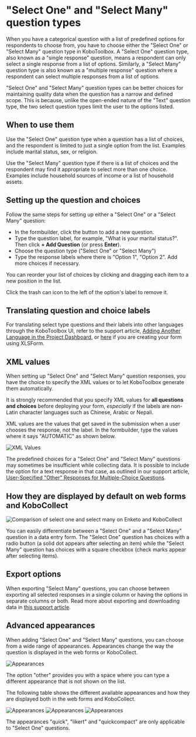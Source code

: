 # "Select One" and "Select Many" question types

When you have a categorical question with a list of predefined options for
respondents to choose from, you have to choose either the "Select One" or
"Select Many" question type in KoboToolbox. A "Select One" question type, also
known as a "single response" question, means a respondent can only select a
single response from a list of options. Similarly, a "Select Many" question type
is also known as a "multiple response" question where a respondent can select
multiple responses from a list of options.

"Select One" and "Select Many" question types can be better choices for
maintaining quality data when the question has a narrow and defined scope. This
is because, unlike the open-ended nature of the "Text" question type, the two
select question types limit the user to the options listed.

## When to use them

Use the "Select One" question type when a question has a list of choices, and
the respondent is limited to just a single option from the list. Examples
include marital status, sex, or religion.

Use the "Select Many" question type if there is a list of choices and the
respondent may find it appropriate to select more than one choice. Examples
include household sources of income or a list of household assets.

## Setting up the question and choices

Follow the same steps for setting up either a "Select One" or a "Select Many"
question:

-   In the formbuilder, click the <i class="k-icon k-icon-plus"></i> button to
    add a new question.
-   Type the question label, for example, "What is your marital status?". Then
    click **+ Add Question** (or press **Enter**).
-   Choose the question type ("Select One" or "Select Many")
-   Type the response labels where there is "Option 1", "Option 2". Add more
    choices if necessary.

<p class="note">
  You can reorder your list of choices by clicking and dragging each item to a
  new position in the list.
</p>

Click the <i class="k-icon k-icon-trash"></i> trash can icon to the left of the
option's label to remove it.

## Translating question and choice labels

For translating select type questions and their labels into other languages
through the KoboToolbox UI, refer to the support article,
[Adding Another Language in the Project Dashboard](language_dashboard.md), or
[here](language_xls.md) if you are creating your form using XLSForm.

## XML values

When setting up "Select One" and "Select Many" question responses, you have the
choice to specify the XML values or to let KoboToolbox generate them
automatically.

<p class="note">
  It is strongly recommended that you specify XML values for
  <strong>all questions and choices</strong> before deploying your form,
  <em>especially</em> if the labels are non-Latin character languages such as
  Chinese, Arabic or Nepali.
</p>

XML values are the values that get saved in the submission when a user chooses
the response, not the label. In the formbuilder, type the values where it says
"AUTOMATIC" as shown below.

![XML Values](/images/select_one_and_select_many/xml_values.png)

The predefined choices for a "Select One" and "Select Many" questions may
sometimes be insufficient while collecting data. It is possible to include the
option for a text response in that case, as outlined in our support article,
[User-Specified "Other" Responses for Multiple-Choice Questions](user_specified_other.md).

## How they are displayed by default on web forms and KoboCollect

![Comparison of select one and select many on Enketo and KoboCollect](/images/select_one_and_select_many/select_one_select_many_comparison.png)

You can easily differentiate between a "Select One" and a "Select Many" question
in a data entry form. The "Select One" question has choices with a radio button
(a solid dot appears after selecting an item) while the "Select Many" question
has choices with a square checkbox (check marks appear after selecting items).

## Export options

When exporting "Select Many" questions, you can choose between exporting all
selected responses in a single column or having the options in separate columns
or both. Read more about exporting and downloading data in
[this support article](export_download.md).

## Advanced appearances

When adding "Select One" and "Select Many" questions, you can choose from a wide
range of appearances. Appearances change the way the question is displayed in
the web forms or KoboCollect.

![Appearances](/images/select_one_and_select_many/appearances.png)

<p class="note">
  The option "other" provides you with a space where you can type a different
  appearance that is not shown on the list.
</p>

The following table shows the different available appearances and how they are
displayed both in the web forms and KoboCollect.

![Appearances](/images/select_one_and_select_many/select_one_select_many_appearances_1.png)
![Appearances](/images/select_one_and_select_many/select_one_select_many_appearances_2.png)
![Appearances](/images/select_one_and_select_many/select_one_select_many_appearances_3.png)

<p class="note">
  The appearances "quick", "likert" and "quickcompact" are only applicable to
  "Select One" questions.
</p>

